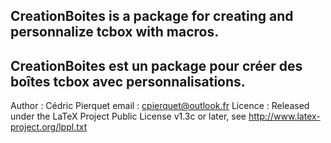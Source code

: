 CreationBoites is a package for creating and personnalize tcbox with macros.
---------------------------------------------------------------------------------
CreationBoites est un package pour créer des boîtes tcbox avec personnalisations.
---------------------------------------------------------------------------------
Author : Cédric Pierquet
email : cpierquet@outlook.fr
Licence : Released under the LaTeX Project Public License v1.3c or later, see http://www.latex-project.org/lppl.txt